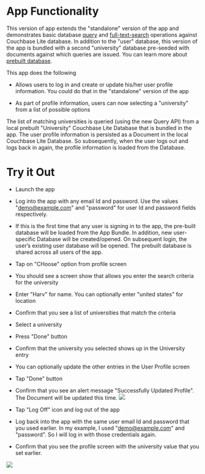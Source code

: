 
# App Functionality

This version of app extends the "standalone" version of the app and demonstrates basic database [query](https://docs.couchbase.com/couchbase-lite/3.0/android/query-n1ql-mobile.html) and [full-text-search](https://docs.couchbase.com/couchbase-lite/3.0/android/fts.html) operations against Couchbase Lite database. In addition to the "user" database, this version of the app is bundled with a second "university" database pre-seeded with documents against which queries are issued. You can learn more about [prebuilt database](https://docs.couchbase.com/couchbase-lite/3.0/android/prebuilt-database.html).

This app does the following

* Allows users to log in and create or update his/her user profile information. You could do that in the "standalone" version of the app

* As part of profile information, users can now selecting a "university" from a list of possible options

The list of matching universities is queried (using the new Query API) from a local prebuilt "University" Couchbase Lite Database that is bundled in the app. The user profile information is persisted as a Document in the local Couchbase Lite Database. So subsequently, when the user logs out and logs back in again, the profile information is loaded from the Database.


# Try it Out
* Launch the app
* Log into the app with any email Id and password. Use the values "demo@example.com" and "password" for user Id and password fields respectively.
* If this is the first time that any user is signing in to the app, the pre-built database will be loaded from the App Bundle. In addition, new user-specific Database will be created/opened. On subsequent login, the user’s existing user database will be opened. The prebuilt database is shared across all users of the app.
* Tap on "CHoose" option from profile screen
* You should see a screen show that allows you enter the search criteria for the university
* Enter "Harv" for name. You can optionally enter "united states" for location
* Confirm that you see a list of universities that match the criteria
* Select a university
* Press "Done" button
* Confirm that the university you selected shows up in the University entry
* You can optionally update the other entries in the User Profile screen
* Tap "Done" button
* Confirm that you see an alert message "Successfully Updated Profile". The Document will be updated this time.
![](https://blog.couchbase.com/wp-content/uploads/2021/11/reactnative-query-1.gif)

* Tap "Log Off" icon  and log out of the app
* Log back into the app with the same user email Id and password that you used earlier. In my example, I used "demo@example.com" and "password". So I will log in with those credentials again.
* Confirm that you see the profile screen with the university value that you set earlier.

![](https://blog.couchbase.com/wp-content/uploads/2021/11/reactnative-query-2.gif)
